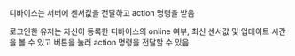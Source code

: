 디바이스는 서버에 센서값을 전달하고 action 명령을 받음

로그인한 유저는 자신이 등록한 디바이스의 online 여부, 최신 센서값 및 업데이트 시간을 볼 수 있고
버튼을 눌러 action 명령을 전달할 수 있음.
